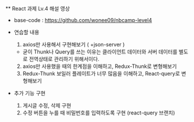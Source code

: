 \*\* React 과제 Lv.4 해설 영상

- base-code : https://github.com/wonee09/nbcamp-level4
- 연습할 내용
  1. axios만 사용해서 구현해보기 ( +json-server )
  - 굳이 Thunk나 Query를 쓰는 이유는 클라이언트 데이터와 서버 데이터를 별도로 전역상태로 관리하기 위해서이다.
  2. axios만 사용했을 때의 한계점을 이해하고, Redux-Thunk로 변형해보기
  3. Redux-Thunk 보일러 플레이트가 너무 많음을 이해하고, React-query로 변형해보기
    
- 추가 기능 구현
  1. 게시글 수정, 삭제 구현
  2. 수정 버튼을 누를 때 비밀번호를 입력하도록 구현 (react-query 브랜치)
